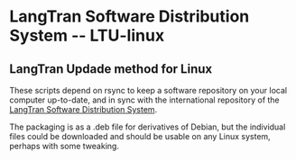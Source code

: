 # LangTran Software Distribution System -- LTU-linux
## LangTran Updade method for Linux

These scripts depend on rsync to keep a software repository on your local computer up-to-date, and in sync with the international repository of the [LangTran Software Distribution System](http://lingtransoft.info/apps/langtran).

The packaging is as a .deb file for derivatives of Debian, but the individual files could be downloaded and should be usable on any Linux system, perhaps with some tweaking.
